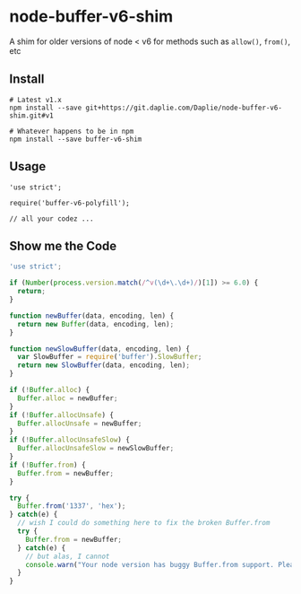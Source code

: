 # node-buffer-v6-shim

A shim for older versions of node &lt; v6 for methods such as `allow()`, `from()`, etc

Install
-------

```
# Latest v1.x
npm install --save git+https://git.daplie.com/Daplie/node-buffer-v6-shim.git#v1

# Whatever happens to be in npm
npm install --save buffer-v6-shim
```

Usage
-----

```
'use strict';

require('buffer-v6-polyfill');

// all your codez ...
```

Show me the Code
----------------

```javascript
'use strict';

if (Number(process.version.match(/^v(\d+\.\d+)/)[1]) >= 6.0) {
  return;
}

function newBuffer(data, encoding, len) {
  return new Buffer(data, encoding, len);
}

function newSlowBuffer(data, encoding, len) {
  var SlowBuffer = require('buffer').SlowBuffer;
  return new SlowBuffer(data, encoding, len);
}

if (!Buffer.alloc) {
  Buffer.alloc = newBuffer;
}
if (!Buffer.allocUnsafe) {
  Buffer.allocUnsafe = newBuffer;
}
if (!Buffer.allocUnsafeSlow) {
  Buffer.allocUnsafeSlow = newSlowBuffer;
}
if (!Buffer.from) {
  Buffer.from = newBuffer;
}

try {
  Buffer.from('1337', 'hex');
} catch(e) {
  // wish I could do something here to fix the broken Buffer.from
  try {
    Buffer.from = newBuffer;
  } catch(e) {
    // but alas, I cannot
    console.warn("Your node version has buggy Buffer.from support. Please update to node >= v4.5 or >= v6.3");
  }
}
```
